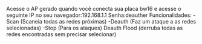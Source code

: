 Acesse o AP gerado quando você conecta sua placa bw16 e acesse o seguinte IP no seu navegador:192.168.1.1
Senha:deauther
Funcionalidades:
-Scan (Scaneia todas as redes próximas)
-Deauth (Faz um ataque a as redes selecionadas)
-Stop (Para os ataques)
Deauth Flood (derruba todas as redes encontradas sem precisar selecionar)

